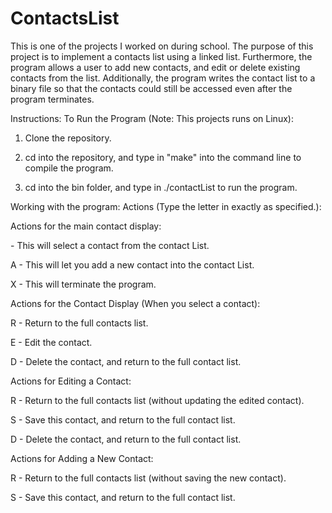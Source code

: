# ContactsList
This is one of the projects I worked on during school. The purpose of this project is to implement a contacts list using a linked list. Furthermore, the program allows a user to add new contacts, and edit or delete existing contacts from the list. Additionally, the program writes the contact list to a binary file so that the contacts could still be accessed even after the program terminates.

Instructions: 
To Run the Program (Note: This projects runs on Linux):

1. Clone the repository.

2. cd into the repository, and type in "make" into the command line to compile the program.

3. cd into the bin folder, and type in ./contactList to run the program.

Working with the program:
Actions (Type the letter in exactly as specified.):

Actions for the main contact display:

<Number> - This will select a contact from the contact List.

A - This will let you add a new contact into the contact List.

X - This will terminate the program.

Actions for the Contact Display (When you select a contact):

R - Return to the full contacts list.

E - Edit the contact.

D - Delete the contact, and return to the full contact list.

Actions for Editing a Contact:

R - Return to the full contacts list (without updating the edited contact).

S - Save this contact, and return to the full contact list.

D - Delete the contact, and return to the full contact list.

Actions for Adding a New Contact:

R - Return to the full contacts list (without saving the new contact).

S - Save this contact, and return to the full contact list.
